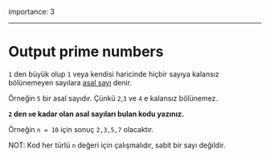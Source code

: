 importance: 3

---

# Output prime numbers

`1` den büyük olup `1` veya kendisi haricinde hiçbir sayıya kalansız bölünemeyen sayılara [asal sayı](https://tr.wikipedia.org/wiki/Asal_say%C4%B1) denir.

Örneğin `5` bir asal sayıdır. Çünkü `2`,`3` ve `4` e kalansız bölünemez.

**`2` den `n`e kadar olan asal sayıları bulan kodu yazınız.**

Örneğin `n = 10` için sonuç `2,3,5,7` olacaktır.

NOT: Kod her türlü `n` değeri için çalışmalıdır, sabit bir sayı değildir.
